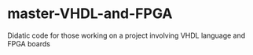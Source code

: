 # master-VHDL-and-FPGA
Didatic code for those working on a project involving VHDL language and FPGA boards
